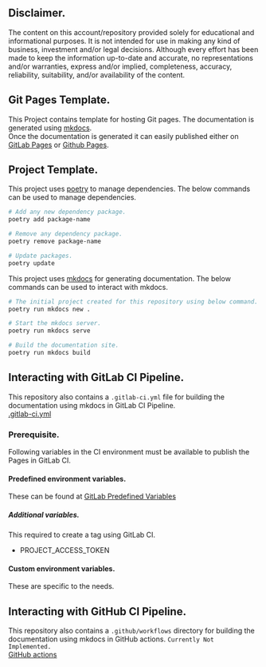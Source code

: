 ## Disclaimer.
The content on this account/repository provided solely for educational and informational purposes.
It is not intended for use in making any kind of business, investment and/or legal decisions.
Although every effort has been made to keep the information up-to-date and accurate, no representations and/or warranties, express and/or implied, completeness, accuracy, reliability, suitability, and/or availability of the content.

## Git Pages Template.
This Project contains template for hosting Git pages. The documentation is generated using [mkdocs](https://www.mkdocs.org/).  
Once the documentation is generated it can easily published either on [GitLab Pages](https://docs.gitlab.com/ee/user/project/pages/) or [Github Pages](https://docs.github.com/en/pages).

## Project Template.
This project uses [poetry](https://python-poetry.org/docs/) to manage dependencies. The below commands can be used to manage dependencies.
```bash
# Add any new dependency package.
poetry add package-name

# Remove any dependency package.
poetry remove package-name

# Update packages.
poetry update
```

This project uses [mkdocs](https://www.mkdocs.org/) for generating documentation. The below commands can be used to interact with mkdocs.
```bash
# The initial project created for this repository using below command.
poetry run mkdocs new .

# Start the mkdocs server.
poetry run mkdocs serve

# Build the documentation site.
poetry run mkdocs build
```

## Interacting with GitLab CI Pipeline.
This repository also contains a `.gitlab-ci.yml` file for building the documentation using mkdocs in GitLab CI Pipeline.  
[.gitlab-ci.yml](https://docs.gitlab.com/ee/ci/yaml/)

### Prerequisite.
Following variables in the CI environment must be available to publish the Pages in GitLab CI.

#### Predefined environment variables.
These can be found at [GitLab Predefined Variables](https://docs.gitlab.com/ee/ci/variables/predefined_variables.html)

##### Additional variables.
This required to create a tag using GitLab CI.

- PROJECT_ACCESS_TOKEN

#### Custom environment variables.
These are specific to the needs.

## Interacting with GitHub CI Pipeline.
This repository also contains a `.github/workflows` directory for building the documentation using mkdocs in GitHub actions. `Currently Not Implemented.`  
[GitHub actions](https://docs.github.com/en/actions)
